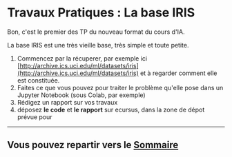 # Travaux Pratiques : La base IRIS

Bon, c'est le premier des TP du nouveau format du cours d'IA.

La base IRIS est une très vieille base, très simple et toute petite.

1. Commencez par la récuperer, par exemple ici
[http://archive.ics.uci.edu/ml/datasets/iris](http://archive.ics.uci.edu/ml/datasets/iris)
et à regarder comment elle est constituée.
2. Faites ce que vous pouvez pour traiter le problème qu'elle pose dans un Jupyter Notebook
(sous Colab, par exemple)
3. Rédigez un rapport sur vos travaux
4. déposez **le code** et **le rapport** sur ecursus, dans la zone de dépot prévue pour

---
Vous pouvez repartir vers le [Sommaire](99_sommaire.md)
---
